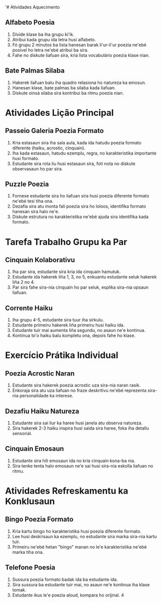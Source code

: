 '# Atividades Aquecimento

## Alfabeto Poesia
1. Divide klase ba iha grupu ki'ik.
2. Atribui kada grupu ida letra husi alfabeto.
3. Fó grupu 2 minutos ba lista hanesan barak li'ur-li'ur poezia ne'ebé posivel ho letra ne'ebé atribui ba sira.
4. Fahe no diskute liafuan sira, kria lista vocabulário poezia klase nian.

## Bate Palmas Silaba
1. Hakerek liafuan balu iha quadro relasiona ho natureza ka emosun.
2. Hanesan klase, bate palmas ba silaba kada liafuan.
3. Diskute oinsá silaba sira kontribui ba ritmu poezia nian.

# Atividades Lição Principal

## Passeio Galeria Poezia Formato
1. Kria estasaun sira iha sala aula, kada ida hatudu poezia formato diferente (haiku, acrostic, cinquain).
2. Iha kada estasaun, hatudu ezemplu, regra, no karakteristika importante husi formato.
3. Estudante sira rota liu husi estasaun sira, foti nota no diskute observasaun ho par sira.

## Puzzle Poezia
1. Fornese estudante sira ho liafuan sira husi poezia diferente formato ne'ebé tesi tiha ona.
2. Dezafia sira atu monta fali poezia sira ho loloos, identifika formato hanesan sira halo ne'e.
3. Diskute estrutura no karakteristika ne'ebé ajuda sira identifika kada formato.

# Tarefa Trabalho Grupu ka Par

## Cinquain Kolaborativu
1. Iha par sira, estudante sira kria ida cinquain hamutuk.
2. Estudante ida hakerek liña 1, 3, no 5, enkuantu estudante seluk hakerek liña 2 no 4.
3. Par sira fahe sira-nia cinquain ho par seluk, esplika sira-nia opsaun liafuan.

## Corrente Haiku
1. Iha grupu 4-5, estudante sira tuur iha sírkulu.
2. Estudante primeiru hakerek liña primeiru husi haiku ida.
3. Estudante tuir mai aumenta liña segundu, no asaun ne'e kontinua.
4. Kontinua to'o haiku balu kompletu ona, depois fahe ho klase.

# Exercício Prátika Individual

## Poezia Acrostic Naran
1. Estudante sira hakerek poezia acrostic uza sira-nia naran rasik.
2. Enkoraja sira atu uza liafuan no fraze deskritivu ne'ebé reprezenta sira-nia personalidade ka interese.

## Dezafiu Haiku Natureza
1. Estudante sira sai liur ka haree husi janela atu observa natureza.
2. Sira hakerek 2-3 haiku inspira husi saida sira haree, foka iha detallu sensorial.

## Cinquain Emosaun
1. Estudante sira hili emosaun ida no kria cinquain kona-ba nia.
2. Sira tenke tenta halo emosaun ne'e sai husi sira-nia eskolla liafuan no ritmu.

# Atividades Refreskamentu ka Konklusaun

## Bingo Poezia Formato
1. Kria kartu bingo ho karakteristika husi poezia diferente formato.
2. Lee husi deskrisaun ka ezemplu, no estudante sira marka sira-nia kartu tuir.
3. Primeiru ne'ebé hetan "bingo" manan no le'e karakteristika ne'ebé marka tiha ona.

## Telefone Poesia
1. Sussura poezia formato badak ida ba estudante ida.
2. Sira sussura ba estudante tuir mai, no asaun ne'e kontinua iha klase tomak.
3. Estudante ikus le'e poezia aloud, kompara ho orijinal.
4